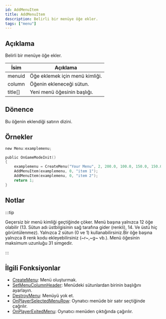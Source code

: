 ```yaml
---
id: AddMenuItem
title: AddMenuItem
description: Belirli bir menüye öğe ekler.
tags: ["menu"]
---
```


## Açıklama

Belirli bir menüye öğe ekler.

| İsim    | Açıklama                       |
| ------- | ------------------------------ |
| menuid  | Öğe eklemek için menü kimliği. |
| column  | Öğenin ekleneceği sütun.       |
| title[] | Yeni menü öğesinin başlığı.    |

## Dönence

Bu öğenin eklendiği satırın dizini.

## Örnekler

```c
new Menu:examplemenu;

public OnGameModeInit()
{
    examplemenu = CreateMenu("Your Menu", 2, 200.0, 100.0, 150.0, 150.0);
    AddMenuItem(examplemenu, 0, "item 1");
    AddMenuItem(examplemenu, 0, "item 2");
    return 1;
}
```

## Notlar

:::tip

Geçersiz bir menü kimliği geçtiğinde çöker. Menü başına yalnızca 12 öğe olabilir (13. Sütun adı üstbilgisinin sağ tarafına gider (renkli), 14. Ve üstü hiç görüntülenmez). Yalnızca 2 sütun (0 ve 1) kullanabilirsiniz.Bir öğe başına yalnızca 8 renk kodu ekleyebilirsiniz (~r~,~g~ vb.). Menü öğesinin maksimum uzunluğu 31 simgedir.

:::

## İlgili Fonksiyonlar

- [CreateMenu](CreateMenu.md): Menü oluşturmak.
- [SetMenuColumnHeader](SetMenuColumnHeader.md): Menüdeki sütunlardan birinin başlığını ayarlayın.
- [DestroyMenu](DestroyMenu.md): Menüyü yok et.
- [OnPlayerSelectedMenuRow](../callbacks/OnPlayerSelectedMenuRow.md): Oynatıcı menüde bir satır seçtiğinde çağrılır.
- [OnPlayerExitedMenu](../callbacks/OnPlayerExitedMenu.md): Oynatıcı menüden çıktığında çağırılır.
